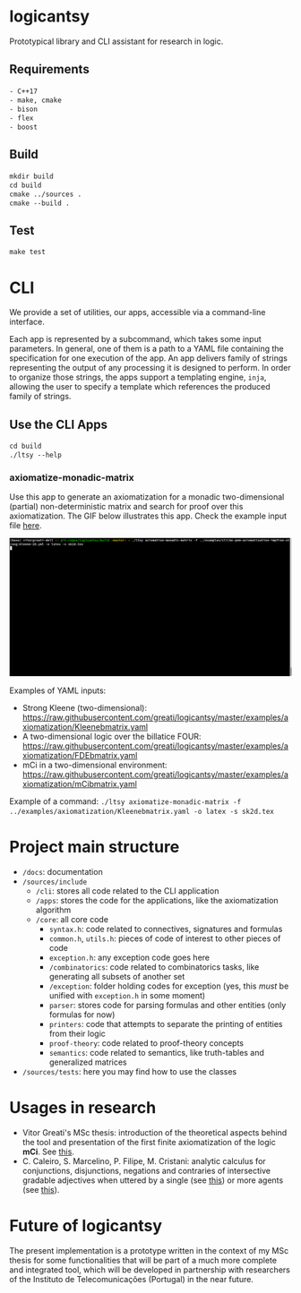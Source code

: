 # logicantsy

Prototypical library and CLI assistant for research in logic.

## Requirements
```
- C++17
- make, cmake
- bison
- flex
- boost
```

## Build

```
mkdir build
cd build
cmake ../sources .
cmake --build .
```

## Test

```
make test
```

# CLI

We provide a set of utilities, our apps, accessible via a
command-line interface.

Each app is represented by a subcommand, which takes some
input parameters. In general, one of them is a path to
a YAML file containing the specification for one execution
of the app. An app delivers family of strings representing
the output of any processing it is designed to perform.
In order to organize those strings, the apps support a templating engine,
`inja`, allowing the user to specify a template which references
the produced family of strings.

## Use the CLI Apps
```
cd build
./ltsy --help
```
### axiomatize-monadic-matrix

Use this app to generate an axiomatization for a monadic two-dimensional (partial) non-deterministic matrix
and search for proof over this axiomatization. The GIF below illustrates this app. Check the example input file [here](https://raw.githubusercontent.com/greati/logicantsy/master/examples/cli/mc-pnm-axiomatization-impfree-strong-kleene-2D.yml).

![grab-landing-page](https://github.com/greati/logicantsy/blob/master/examples/cli/kleene-2d.gif)

Examples of YAML inputs:
- Strong Kleene (two-dimensional): https://raw.githubusercontent.com/greati/logicantsy/master/examples/axiomatization/Kleenebmatrix.yaml
- A two-dimensional logic over the billatice FOUR: https://raw.githubusercontent.com/greati/logicantsy/master/examples/axiomatization/FDEbmatrix.yaml
- mCi in a two-dimensional environment: https://raw.githubusercontent.com/greati/logicantsy/master/examples/axiomatization/mCibmatrix.yaml

Example of a command:
`./ltsy axiomatize-monadic-matrix -f ../examples/axiomatization/Kleenebmatrix.yaml -o latex -s sk2d.tex`

# Project main structure
- `/docs`: documentation
- `/sources/include`
    - `/cli`: stores all code related to the CLI application
    - `/apps`: stores the code for the applications, like the axiomatization algorithm
    - `/core`: all core code
        - `syntax.h`: code related to connectives, signatures and formulas
        - `common.h`, `utils.h`: pieces of code of interest to other pieces of code
        - `exception.h`: any exception code goes here
        - `/combinatorics`: code related to combinatorics tasks, like generating all subsets of another set
        - `/exception`: folder holding codes for exception (yes, this *must* be unified with `exception.h` in some moment)
        - `parser`: stores code for parsing formulas and other entities (only formulas for now)
        - `printers`: code that attempts to separate the printing of entities from their logic
        - `proof-theory`: code related to proof-theory concepts
        - `semantics`: code related to semantics, like truth-tables and generalized matrices
- `/sources/tests`: here you may find how to use the classes

# Usages in research

- Vitor Greati's MSc thesis: introduction of the theoretical aspects behind the
tool and presentation of the first finite axiomatization of the logic **mCi**.
See [this](https://github.com/greati/logicantsy/blob/be58fcf0df32a253526d422403777a9975a61bd5/examples/outputs/mcicons.pdf).
- C. Caleiro, S. Marcelino, P. Filipe, M. Cristani:
analytic calculus for conjunctions, disjunctions, negations and contraries of intersective gradable adjectives when uttered by a single (see [this](https://github.com/greati/logicantsy/blob/db6c76179992cb9292a8c620e8be3a1427ee9d3e/examples/outputs/inters_grad_adjectives_single.pdf)) or more agents (see [this](https://github.com/greati/logicantsy/blob/db6c76179992cb9292a8c620e8be3a1427ee9d3e/examples/outputs/inters_grad_adjectives_multiple.pdf)).

# Future of logicantsy

The present implementation is a prototype written in the context of my MSc thesis for some functionalities
that will be part of a much more complete and integrated tool, which will be
developed in partnership with researchers of the Instituto de Telecomunicações (Portugal) in the near future.
